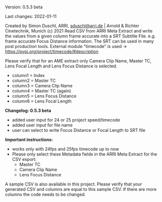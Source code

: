 Version: 0.5.3 beta

Last changes: 2022-01-11

Created by Simon Duschl, ARRI, sduschl@arri.de | Arnold & Richter Cinetechnik, Munich (c) 2021
Read CSV from ARRI Meta Extract and write the values from a given column frame accurate into a SRT Subtitle File.
e.g. frame accurate Focus Distance information. The SRT can be used in many post production tools.
External module "timecode" is used -> https://pypi.org/project/timecode/#description

Please verify that for an AME extract only Camera Clip Name, Master TC, Lens Focal Length and Lens Focus Distance is selected.

- column1 = Index
- column2 = Master TC
- column3 = Camera Clip Name
- column4 = Master TC (again)
- column5 = Lens Focus Distance
- column6 = Lens Focal Length


**Changelog: 0.5.3 beta**

- added user input for 24 or 25 project speed/timecode
- added user input for file name
- user can select to write Focus Distance or Focal Length to SRT file


**Important instructions:**

- works only with 24fps and 25fps timecode up to now
- Please only select these Metadata fields in the ARRI Meta Extract for the CSV export:
  + Master TC
  + Camera Clip Name
  + Lens Focus Distance

A sample CSV is also available in this project. Please verify that your generated CSV and columns are equal to this sample CSV. If there are more columns the code needs to be changed.


